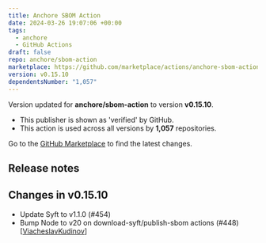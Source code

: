 ```yaml
---
title: Anchore SBOM Action
date: 2024-03-26 19:07:06 +00:00
tags:
  - anchore
  - GitHub Actions
draft: false
repo: anchore/sbom-action
marketplace: https://github.com/marketplace/actions/anchore-sbom-action
version: v0.15.10
dependentsNumber: "1,057"
---
```



Version updated for **anchore/sbom-action** to version **v0.15.10**.
- This publisher is shown as 'verified' by GitHub.
- This action is used across all versions by **1,057** repositories.

Go to the [GitHub Marketplace](https://github.com/marketplace/actions/anchore-sbom-action) to find the latest changes.

## Release notes

## Changes in v0.15.10

- Update Syft to v1.1.0 (#454)
- Bump Node to v20 on download-syft/publish-sbom actions (#448) [[ViacheslavKudinov](https://github.com/ViacheslavKudinov)]

